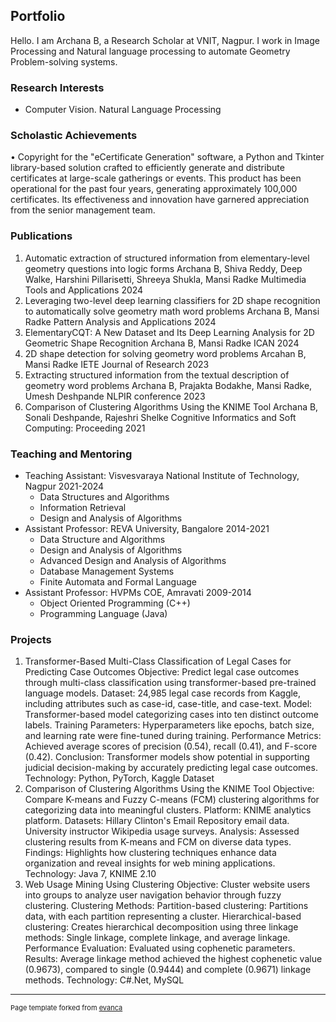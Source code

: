 ## Portfolio

Hello. I am Archana B, a Research Scholar at VNIT, Nagpur. I work in Image Processing and Natural language processing to automate Geometry Problem-solving systems.

            
### Research Interests
* Computer Vision. Natural Language Processing

### Scholastic Achievements
• Copyright for the "eCertificate Generation" software, a Python and Tkinter library-based solution crafted to efficiently generate and distribute certificates at large-scale gatherings or events. This product has been operational for the past four years, generating approximately 100,000 certificates. Its effectiveness and innovation have garnered appreciation from the senior management team.
### Publications
1. Automatic extraction of structured information from elementary-level geometry questions into logic forms
  Archana B, Shiva Reddy, Deep Walke, Harshini Pillarisetti, Shreeya Shukla, Mansi Radke
  Multimedia Tools and Applications 2024
2. Leveraging two-level deep learning classifiers for 2D shape recognition to automatically solve geometry math word problems
  Archana B, Mansi Radke
  Pattern Analysis and Applications 2024
3. ElementaryCQT: A New Dataset and Its Deep Learning Analysis for 2D Geometric Shape Recognition
  Archana B, Mansi Radke
  ICAN 2024
4. 2D shape detection for solving geometry word problems
  Arcahan B, Mansi Radke
  IETE Journal of Research 2023
5. Extracting structured information from the textual description of geometry word problems
  Archana B, Prajakta Bodakhe, Mansi Radke, Umesh Deshpande
  NLPIR conference 2023
6. Comparison of Clustering Algorithms Using the KNIME Tool
  Archana B, Sonali Deshpande, Rajeshri Shelke
  Cognitive Informatics and Soft Computing: Proceeding 2021
  
### Teaching and Mentoring
* Teaching Assistant: Visvesvaraya National Institute of Technology, Nagpur              2021-2024
  - Data Structures and Algorithms
  - Information Retrieval
  - Design and Analysis of Algorithms
* Assistant Professor: REVA University, Bangalore                                        2014-2021
  - Data Structure and Algorithms
  - Design and Analysis of Algorithms
  - Advanced Design and Analysis of Algorithms
  - Database Management Systems
  - Finite Automata and Formal Language
* Assistant Professor: HVPMs COE, Amravati                                               2009-2014
  - Object Oriented Programming (C++)
  - Programming Language (Java)

### Projects

1. Transformer-Based Multi-Class Classification of Legal Cases for Predicting Case Outcomes
Objective: Predict legal case outcomes through multi-class classification using transformer-based pre-trained language models.
Dataset: 24,985 legal case records from Kaggle, including attributes such as case-id, case-title, and case-text.
Model: Transformer-based model categorizing cases into ten distinct outcome labels.
Training Parameters: Hyperparameters like epochs, batch size, and learning rate were fine-tuned during training.
Performance Metrics: Achieved average scores of precision (0.54), recall (0.41), and F-score (0.42).
Conclusion: Transformer models show potential in supporting judicial decision-making by accurately predicting legal case outcomes.
Technology: Python, PyTorch, Kaggle Dataset
2. Comparison of Clustering Algorithms Using the KNIME Tool
Objective: Compare K-means and Fuzzy C-means (FCM) clustering algorithms for categorizing data into meaningful clusters.
Platform: KNIME analytics platform.
Datasets: Hillary Clinton's Email Repository email data. University instructor Wikipedia usage surveys.
Analysis: Assessed clustering results from K-means and FCM on diverse data types.
Findings: Highlights how clustering techniques enhance data organization and reveal insights for web mining applications.
Technology: Java 7, KNIME 2.10
3. Web Usage Mining Using Clustering
Objective: Cluster website users into groups to analyze user navigation behavior through fuzzy clustering.
Clustering Methods: Partition-based clustering: Partitions data, with each partition representing a cluster.
Hierarchical-based clustering: Creates hierarchical decomposition using three linkage methods: Single linkage, complete linkage, and average linkage.
Performance Evaluation: Evaluated using cophenetic parameters.
Results: Average linkage method achieved the highest cophenetic value (0.9673), compared to single (0.9444) and complete (0.9671) linkage methods.
Technology: C#.Net, MySQL







---
<p style="font-size:11px">Page template forked from <a href="https://github.com/evanca/quick-portfolio">evanca</a></p>
<!-- Remove above link if you don't want to attibute -->
